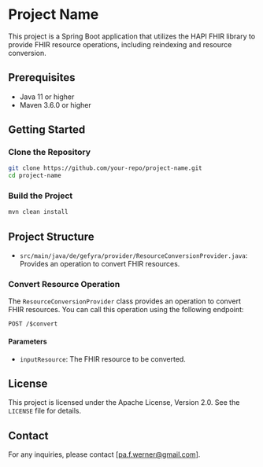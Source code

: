 # Project Name

This project is a Spring Boot application that utilizes the HAPI FHIR library to provide FHIR resource operations, including reindexing and resource conversion.

## Prerequisites

- Java 11 or higher
- Maven 3.6.0 or higher

## Getting Started

### Clone the Repository

```sh
git clone https://github.com/your-repo/project-name.git
cd project-name
```

### Build the Project

```sh
mvn clean install
```

## Project Structure

- `src/main/java/de/gefyra/provider/ResourceConversionProvider.java`: Provides an operation to convert FHIR resources.

### Convert Resource Operation

The `ResourceConversionProvider` class provides an operation to convert FHIR resources. You can call this operation using the following endpoint:

```
POST /$convert
```

#### Parameters

- `inputResource`: The FHIR resource to be converted.

## License

This project is licensed under the Apache License, Version 2.0. See the `LICENSE` file for details.

## Contact

For any inquiries, please contact [pa.f.werner@gmail.com].

